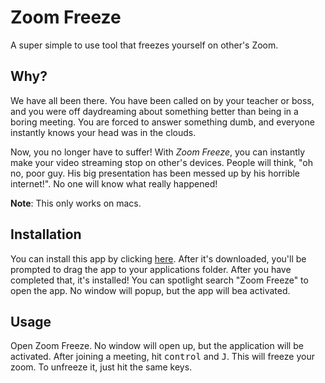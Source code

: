 # Zoom Freeze
A super simple to use tool that freezes yourself on other's Zoom.

## Why?
We have all been there. You have been called on by your teacher or boss, and you were off daydreaming about something better than being in a boring meeting. You are forced to answer something dumb, and everyone instantly knows your head was in the clouds.

Now, you no longer have to suffer! With <i>Zoom Freeze</i>, you can instantly make your video streaming stop on other's devices. People will think, "oh no, poor guy. His big presentation has been messed up by his horrible internet!". No one will know what really happened!

**Note**: This only works on macs.

## Installation
You can install this app by clicking [here](https://github.com/gadhagod/Zoom-Freeze/releases/download/1.0.0/Zoom-Freeze.dmg). After it's downloaded, you'll be prompted to drag the app to your applications folder. After you have completed that, it's installed! You can spotlight search "Zoom Freeze" to open the app. No window will popup, but the app will bea activated.

## Usage
Open Zoom Freeze. No window will open up, but the application will be activated. 
After joining a meeting, hit <kbd>control</kbd> and <kbd>J</kbd>. This will freeze your zoom. To unfreeze it, just hit the same keys.
